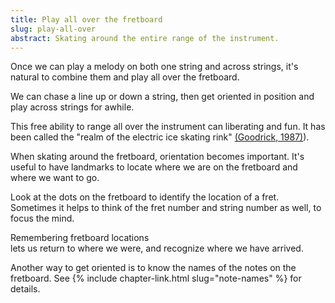 ```yaml
---
title: Play all over the fretboard
slug: play-all-over
abstract: Skating around the entire range of the instrument. 
---
```


Once we can play a melody on both one string and across strings,
it's natural to combine them and play all over the fretboard.

We can chase a line up or down a string,
then get oriented in position and play across strings for awhile.

This free ability to range all over the instrument can liberating and fun.
It has been called the "realm of the electric ice skating rink" 
[(Goodrick, 1987)](references#goodrick-1987)).

When skating around the fretboard,
orientation becomes important.
It's useful to have landmarks to locate where we are on the fretboard and where we want to go.

Look at the dots on the fretboard to identify the location of a fret.
Sometimes it helps to think of the fret number and string number as well,
to focus the mind.

Remembering fretboard locations  
lets us return to where we were,
and recognize where we have arrived.

Another way to get oriented is to know the names of the notes on the fretboard.
See {% include chapter-link.html slug="note-names" %} for details.
